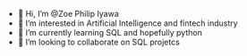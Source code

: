 - 👋 Hi, I’m @Zoe Philip Iyawa
- 👀 I’m interested in Artificial Intelligence and fintech industry
- 🌱 I’m currently learning SQL and hopefully python
- 💞️ I’m looking to collaborate on SQL projetcs


<!---
Zoe-iyawa/Zoe-iyawa is a ✨ special ✨ repository because its `README.md` (this file) appears on your GitHub profile.
You can click the Preview link to take a look at your changes.
--->
